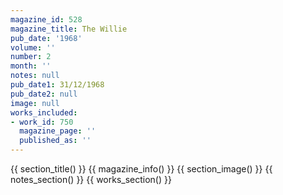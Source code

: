```yaml
---
magazine_id: 528
magazine_title: The Willie
pub_date: '1968'
volume: ''
number: 2
month: ''
notes: null
pub_date1: 31/12/1968
pub_date2: null
image: null
works_included:
- work_id: 750
  magazine_page: ''
  published_as: ''
---
```


{{ section_title() }}
{{ magazine_info() }}
{{ section_image() }}
{{ notes_section() }}
{{ works_section() }}
